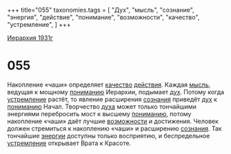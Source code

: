 +++
title="055"
taxonomies.tags = [
"Дух",
"мысль",
"сознание",
"энергия",
"действие",
"понимание",
"возможности",
"качество",
"устремление",
]
+++

[Иерархия 1931г](/agni/19312)

# 055
Накопление «чаши» определяет [качество](/tags/качество) [действия](/tags/действие). Каждая [мысль](/tags/мысль), ведущая к мощному [пониманию](/tags/понимание) Иерархии, подымает [дух](/tags/Дух). Потому когда [устремление](/tags/устремление) растёт, то явление расширения [сознания](/tags/сознание) приведёт [дух](/tags/Дух) к [пониманию](/tags/понимание) Начал. Творчество [духа](/tags/Дух) может только тончайшими энергиями перебросить мост к высшему [пониманию](/tags/понимание), потому накопление «чаши» даёт лучшие [возможности](/tags/возможности) и достижения. Человек должен стремиться к накоплению «чаши» и расширению [сознания](/tags/сознание). Так тончайшие [энергии](/tags/энергия) доступны только восприятию, и беспредельное [устремление](/tags/устремление) открывает Врата к Красоте.   

